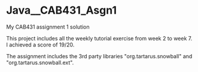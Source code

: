 # Java__CAB431_Asgn1
My CAB431 assignment 1 solution

This project includes all the weekly tutorial exercise from week 2 to week 7. I achieved a score of 19/20.

The assignment includes the 3rd party libraries "org.tartarus.snowball" and "org.tartarus.snowball.ext".
